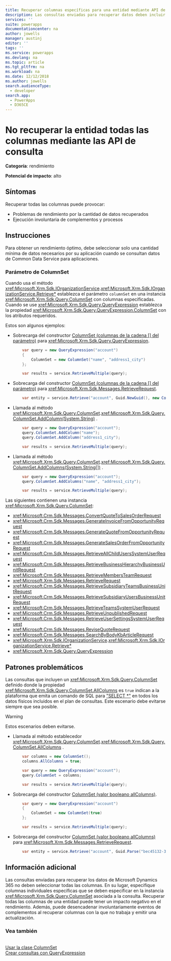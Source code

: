 ```yaml
---
title: Recuperar columnas específicas para una entidad mediante API de consulta | MicrosoftDocs
description: Las consultas enviadas para recuperar datos deben incluir columnas específicas en la instancia de ColumnSet asociadas a la consulta en lugar de a todas las columnas.
services: ''
suite: powerapps
documentationcenter: na
author: jowells
manager: austinj
editor: ''
tags: ''
ms.service: powerapps
ms.devlang: na
ms.topic: article
ms.tgt_pltfrm: na
ms.workload: na
ms.date: 12/12/2018
ms.author: jowells
search.audienceType:
  - developer
search.app:
  - PowerApps
  - D365CE
--- 
```

# <a name="do-not-retrieve-entity-all-columns-via-query-apis"></a>No recuperar la entidad todas las columnas mediante las API de consulta

**Categoría**: rendimiento

**Potencial de impacto**: alto

<a name='symptoms'></a>

## <a name="symptoms"></a>Síntomas

Recuperar todas las columnas puede provocar:

- Problemas de rendimiento por la cantidad de datos recuperados
- Ejecución involuntaria de complementos y procesos

<a name='guidance'></a>

## <a name="guidance"></a>Instrucciones

Para obtener un rendimiento óptimo, debe seleccionar solo una cantidad mínima de datos necesarios por su aplicación cuando se consultan datos de Common Data Service para aplicaciones. 

### <a name="columnset-parameter"></a>Parámetro de ColumnSet

Cuando usa el método <xref:Microsoft.Xrm.Sdk.IOrganizationService>.<xref:Microsoft.Xrm.Sdk.IOrganizationService.Retrieve*> establezca el parámetro `columnSet` en una instancia <xref:Microsoft.Xrm.Sdk.Query.ColumnSet> con columnas especificadas.  Cuando se use <xref:Microsoft.Xrm.Sdk.Query.QueryExpression> establezca la propiedad <xref:Microsoft.Xrm.Sdk.Query.QueryExpression.ColumnSet> con los atributos requeridos.

Estos son algunos ejemplos:

- Sobrecarga del constructor [ColumnSet (columnas de la cadena [] del parámetro)](/dotnet/api/microsoft.xrm.sdk.query.columnset.-ctor#Microsoft_Xrm_Sdk_Query_ColumnSet__ctor_System_String___) para <xref:Microsoft.Xrm.Sdk.Query.QueryExpression>.

    ```csharp
        var query = new QueryExpression("account")
        {
            ColumnSet = new ColumnSet("name", "address1_city")
        };

        var results = service.RetrieveMultiple(query);
    ```

- Sobrecarga del constructor [ColumnSet (columnas de la cadena [] del parámetro)](/dotnet/api/microsoft.xrm.sdk.query.columnset.-ctor#Microsoft_Xrm_Sdk_Query_ColumnSet__ctor_System_String___) para <xref:Microsoft.Xrm.Sdk.Messages.RetrieveRequest>.

    ```csharp
        var entity = service.Retrieve("account", Guid.NewGuid(), new ColumnSet("name", "address1_city"));
    ```

- Llamada al método <xref:Microsoft.Xrm.Sdk.Query.ColumnSet>.<xref:Microsoft.Xrm.Sdk.Query.ColumnSet.AddColumn(System.String)> .

    ```csharp
        var query = new QueryExpression("account");
        query.ColumnSet.AddColumn("name");
        query.ColumnSet.AddColumn("address1_city");

        var results = service.RetrieveMultiple(query);
    ```

- Llamada al método <xref:Microsoft.Xrm.Sdk.Query.ColumnSet>.<xref:Microsoft.Xrm.Sdk.Query.ColumnSet.AddColumns(System.String[])> .

    ```csharp
        var query = new QueryExpression("account");
        query.ColumnSet.AddColumns("name", "address1_city");

        var results = service.RetrieveMultiple(query);
    ```

Las siguientes contienen una instancia <xref:Microsoft.Xrm.Sdk.Query.ColumnSet>:

- <xref:Microsoft.Crm.Sdk.Messages.ConvertQuoteToSalesOrderRequest>
- <xref:Microsoft.Crm.Sdk.Messages.GenerateInvoiceFromOpportunityRequest>
- <xref:Microsoft.Crm.Sdk.Messages.GenerateQuoteFromOpportunityRequest>
- <xref:Microsoft.Crm.Sdk.Messages.GenerateSalesOrderFromOpportunityRequest>
- <xref:Microsoft.Crm.Sdk.Messages.RetrieveAllChildUsersSystemUserRequest>
- <xref:Microsoft.Crm.Sdk.Messages.RetrieveBusinessHierarchyBusinessUnitRequest>
- <xref:Microsoft.Crm.Sdk.Messages.RetrieveMembersTeamRequest>
- <xref:Microsoft.Xrm.Sdk.Messages.RetrieveRequest>
- <xref:Microsoft.Crm.Sdk.Messages.RetrieveSubsidiaryTeamsBusinessUnitRequest>
- <xref:Microsoft.Crm.Sdk.Messages.RetrieveSubsidiaryUsersBusinessUnitRequest>
- <xref:Microsoft.Crm.Sdk.Messages.RetrieveTeamsSystemUserRequest>
- <xref:Microsoft.Crm.Sdk.Messages.RetrieveUnpublishedRequest>
- <xref:Microsoft.Crm.Sdk.Messages.RetrieveUserSettingsSystemUserRequest>
- <xref:Microsoft.Crm.Sdk.Messages.ReviseQuoteRequest>
- <xref:Microsoft.Crm.Sdk.Messages.SearchByBodyKbArticleRequest>
- <xref:Microsoft.Xrm.Sdk.IOrganizationService>.<xref:Microsoft.Xrm.Sdk.IOrganizationService.Retrieve*>
- <xref:Microsoft.Xrm.Sdk.Query.QueryExpression>

<a name='problem'></a>

## <a name="problematic-patterns"></a>Patrones problemáticos

Las consultas que incluyen un <xref:Microsoft.Xrm.Sdk.Query.ColumnSet> definido donde la propiedad <xref:Microsoft.Xrm.Sdk.Query.ColumnSet.AllColumns> es `true` indican a la plataforma que emita un comando de SQL para ["SELECT *"](https://technet.microsoft.com/library/ms189287.aspx) en todos los datos físicos incluidos en el plan de consultas.  Este escenario debe evitarse siempre que sea posible.

> [!WARNING]
> Estos escenarios deben evitarse.

- Llamada al método establecedor <xref:Microsoft.Xrm.Sdk.Query.ColumnSet>.<xref:Microsoft.Xrm.Sdk.Query.ColumnSet.AllColumns> .

    ```csharp
        var columns = new ColumnSet();
        columns.AllColumns = true;

        var query = new QueryExpression("account");
        query.ColumnSet = columns;

        var results = service.RetrieveMultiple(query);
    ```

- Sobrecarga del constructor [ColumnSet (valor booleano allColumns)](/dotnet/api/microsoft.xrm.sdk.query.columnset.-ctor#Microsoft_Xrm_Sdk_Query_ColumnSet__ctor_System_Boolean_).

    ```csharp
        var query = new QueryExpression("account")
        {
            ColumnSet = new ColumnSet(true)
        };

        var results = service.RetrieveMultiple(query);
    ```

- Sobrecarga del constructor [ColumnSet (valor booleano allColumns)](/dotnet/api/microsoft.xrm.sdk.query.columnset.-ctor#Microsoft_Xrm_Sdk_Query_ColumnSet__ctor_System_Boolean_) para <xref:Microsoft.Xrm.Sdk.Messages.RetrieveRequest>.

    ```csharp
        var entity = service.Retrieve("account", Guid.Parse("bec45132-392a-4617-b935-a64ef04738e4"), new ColumnSet(true));
    ```

<a name='additional'></a>

## <a name="additional-information"></a>Información adicional

Las consultas enviadas para recuperar los datos de Microsoft Dynamics 365 no deben seleccionar todas las columnas.  En su lugar, especifique columnas individuales específicas que se deben especificar en la instancia <xref:Microsoft.Xrm.Sdk.Query.ColumnSet> asociada a la consulta. Recuperar todas las columnas de una entidad puede tener un impacto negativo en el rendimiento. Además, puede desencadenar involuntariamente eventos de complementos al recuperar columnas con la que no trabaja y emitir una actualización.

<a name='seealso'></a>

### <a name="see-also"></a>Vea también

<xref href="Microsoft.Xrm.Sdk.Query.ColumnSet?text=ColumnSet Class" /><br />
[Usar la clase ColumnSet](../../org-service/use-the-columnset-class.md)<br />
[Crear consultas con QueryExpression](../../org-service/build-queries-with-queryexpression.md)<br />